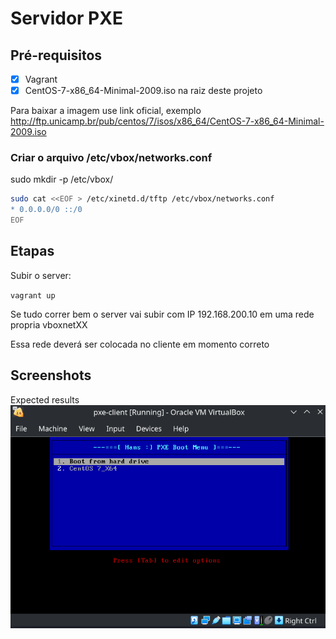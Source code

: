 # Servidor PXE

## Pré-requisitos

- [x] Vagrant
- [x] CentOS-7-x86_64-Minimal-2009.iso na raiz deste projeto

Para baixar a imagem use link oficial, exemplo http://ftp.unicamp.br/pub/centos/7/isos/x86_64/CentOS-7-x86_64-Minimal-2009.iso

### Criar o arquivo /etc/vbox/networks.conf
sudo mkdir -p /etc/vbox/

```bash
sudo cat <<EOF > /etc/xinetd.d/tftp /etc/vbox/networks.conf
* 0.0.0.0/0 ::/0
EOF
```


## Etapas

Subir o server:

`vagrant up`

Se tudo correr bem o server vai subir com IP 192.168.200.10 em uma rede propria vboxnetXX

Essa rede deverá ser colocada no cliente em momento correto

## Screenshots

Expected results
![Expected](https://github.com/hansnewton/pxe-server-lab/raw/master/resultado.png)